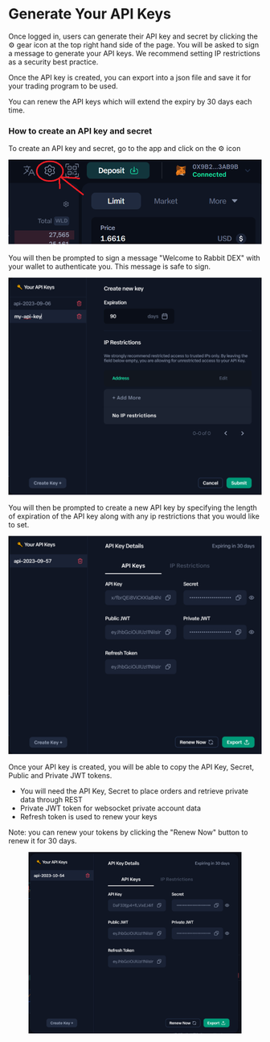 # Generate Your API Keys

Once logged in, users can generate their API key and secret by clicking the :gear: gear icon at the top right hand side of the page. You will be asked to sign a message to generate your API keys. We recommend setting IP restrictions as a security best practice.&#x20;

Once the API key is created, you can export into a json file and save it for your trading program to be used.&#x20;

You can renew the API keys which will extend the expiry by 30 days each time.&#x20;

### How to create an API key and secret

To create an API key and secret, go to the app and click on the :gear: icon

![](<../.gitbook/assets/image (20).png>)

You will then be prompted to sign a message "Welcome to Rabbit DEX" with your wallet to authenticate you. This message is safe to sign.&#x20;

![](<../.gitbook/assets/image (23).png>)

You will then be prompted to create a new API key by specifying the length of expiration of the API key along with any ip restrictions that you would like to set.

![](<../.gitbook/assets/image (24).png>)

Once your API key is created, you will be able to copy the API Key, Secret, Public and Private JWT tokens.&#x20;

* You will need the API Key, Secret to place orders and retrieve private data through REST
* Private JWT token for websocket private account data
* Refresh token is used to renew your keys

Note: you can renew your tokens by clicking the "Renew Now" button to renew it for 30 days.

<figure><img src="../.gitbook/assets/image (1).png" alt=""><figcaption></figcaption></figure>





